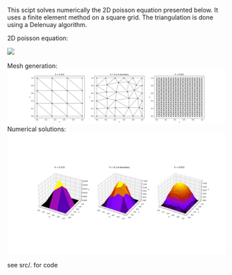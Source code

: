 
This scipt solves numerically the 2D poisson equation presented below. It uses a finite element method on a square grid. The triangulation is done using a Delenuay algorithm. 

2D poisson equation:

<img src="https://render.githubusercontent.com/render/math?math=\nabla u = f">

Mesh generation:
![Mesh generation](https://github.com/erlendlokna/P1-FEM-on-2D-poisson/blob/main/figs/meshes.png)
Numerical solutions:
![Mesh generation](https://github.com/erlendlokna/P1-FEM-on-2D-poisson/blob/main/figs/solutions.png)

see src/. for code
